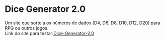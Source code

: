 # Dice Generator 2.0
Um site que sorteia os números de dados (D4, D6, D8, D10, D12, D20) para RPG ou outros jogos.
<br>
Link do site para testar:<a href="https://dice-generator2.netlify.app/" target="_Blank">Dice-Generator-2.0</a>
